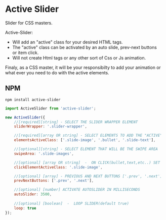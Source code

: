 # Active Slider
Slider for CSS masters.

Active-Slider:
- Will add an "active" class  for your desired HTML tags.
- The "active" class can be activated by an auto slide, prev-next buttons or item click.
- Will not create Html tags or any other sort of Css or Js animation.

Finaly, as a CSS master, it will be your responsibilty to add your animation or what ever you need to do with the active elements.

## NPM

```
npm install active-slider
```

```javascript
import ActiveSlider from 'active-slider';

new ActiveSlider({
    //[required][string] - SELECT THE SLIDER WRAPPER ELEMENT
    sliderWrapper: '.slider-wrapper', 

    //[required][array OR string] - SELECT ELEMENTS TO ADD THE "ACTIVE" CLASS
    elementsActiveClass: ['.slide-image', '.bullet', '.slide-text'],

    //[optional][string] - SELECT ELEMENT THAT WILL BE THE SWIPE AREA
    swipeArea: '.slide-images',

    //[optional] [array OR string]  -  ON CLICK(bullet,text,etc..) SET ELEMENT AS ACTIVE(not related to prev|next buttons)
    clickElementActiveClass: '.slide-image',

    //[optional] [array] - PREVIOUS AND NEXT BUTTONS ['.prev', '.next']
    prevNextButtons: ['.prev', '.next'],         

    //[optional] [number] ACTIVATE AUTOSLIDER IN MILLISECONDS
    autoSlider: 3500,
    
    //[optional] [boolean]  -  LOOP SLIDER(default true)
    loop: true                   
}); 

```

